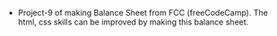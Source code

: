 - Project-9 of making Balance Sheet from FCC (freeCodeCamp). The html, css skills can be improved by making this balance sheet.
